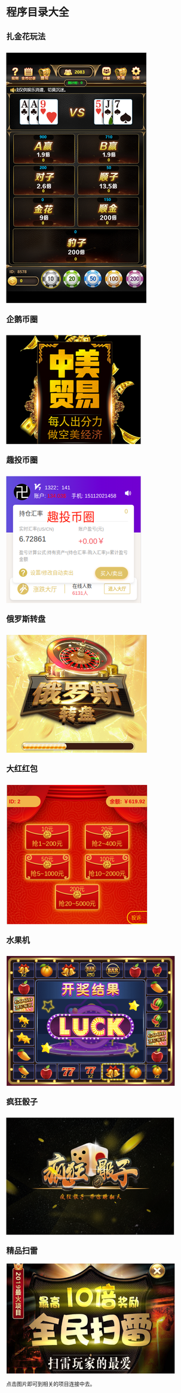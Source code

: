 程序目录大全
==========
扎金花玩法
----------
<a href="https://github.com/jingxiutequn/jinghua"><img src="img/jinghua.png"/></a><p/>
企鹅币圈
--------
<a href="https://github.com/jingxiutequn/qier"><img src="img/qier.png"/></a><p/>
趣投币圈
--------
<a href="https://github.com/jingxiutequn/qutou"><img src="img/qutou.png"/></a><p/>
俄罗斯转盘
----------
<a href="https://github.com/jingxiutequn/luosi"><img src="img/luosi.jpg"/></a><p/>
大红红包
--------
<a href="https://github.com/jingxiutequn/dared"><img src="img/dared.png"/></a><p/>
水果机
-------
<a href="https://github.com/jingxiutequn/fruit"><img src="img/fruit.png"/></a><p/>
疯狂骰子
-------
<a href="https://github.com/jingxiutequn/touzi"><img src="img/touzi.png"/></a><p/>
精品扫雷
-------
<a href="https://github.com/jingxiutequn/saolei"><img src="img/saolei.png"/></a><p/>

点击图片即可到相关的项目连接中去。
